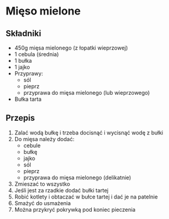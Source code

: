 # Mięso mielone

## Składniki

- 450g mięsa mielonego (z łopatki wieprzowej)
- 1 cebula (średnia)
- 1 bułka
- 1 jajko
- Przyprawy:
  - sól
  - pieprz
  - przyprawa do mięsa mielonego (lub wieprzowego)
- Bułka tarta

## Przepis

1. Zalać wodą bułkę i trzeba docisnąć i wycisnąć wodę z bułki
1. Do mięsa należy dodać:
    - cebule
    - bułkę
    - jajko
    - sól
    - pieprz
    - przyprawa do mięsa mielonego (delikatnie)
1. Zmieszać to wszystko
1. Jeśli jest za rzadkie dodać bułki tartej
1. Robić kotlety i obtaczać w bułce tartej i dać je na patelnie
1. Smażyć do usmażenia
1. Można przykryć pokrywką pod koniec pieczenia
